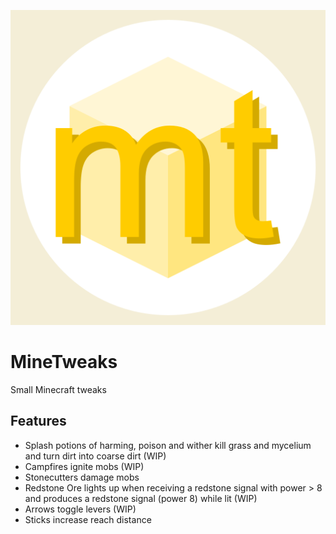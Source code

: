 ![MineTweaks logo](src/main/resources/assets/minetweaks/icon.png)
# MineTweaks
Small Minecraft tweaks

## Features
- Splash potions of harming, poison and wither kill grass and mycelium and turn dirt into coarse dirt (WIP)
- Campfires ignite mobs (WIP)
- Stonecutters damage mobs
- Redstone Ore lights up when receiving a redstone signal with power > 8 and produces a redstone signal (power 8) while lit (WIP)
- Arrows toggle levers (WIP)
- Sticks increase reach distance
